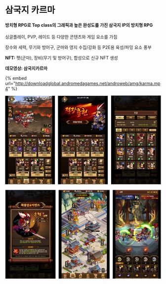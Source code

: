 # 삼국지 카르마

#### 방치형 RPG로 Top class의 그래픽과 높은 완성도를 가진 삼국지 IP의 방치형 RPG&#x20;

싱글플레이, PVP, 레이드 등 다양한 콘텐츠와 게임 요소를 가짐

장수와 세력, 무기와 방어구, 군마와 영지 수집/강화 등 P2E용 육성/파밍 요소 풍부&#x20;

**NFT:** 펫(군마), 장비(무기 및 방어구), 합성으로 신규 NFT 생성

**데모영상:  삼국지카르마**

{% embed url="http://downloadglobal.andromedagames.net/androweb/amg/karma.mp4" %}

![](<../.gitbook/assets/image (8).png>)

![](<../.gitbook/assets/image (12).png>)
